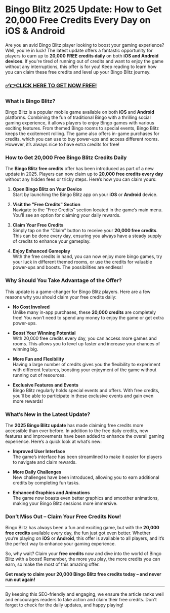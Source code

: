 # Bingo Blitz 2025 Update: How to Get 20,000 Free Credits Every Day on iOS & Android

Are you an avid Bingo Blitz player looking to boost your gaming experience? Well, you're in luck! The latest update offers a fantastic opportunity for players to earn up to **20,000 FREE credits daily** on both **iOS and Android devices**. If you're tired of running out of credits and want to enjoy the game without any interruptions, this offer is for you! Keep reading to learn how you can claim these free credits and level up your Bingo Blitz journey.

### [✅👉CLICK HERE TO GET NOW FREE!](https://freeforyou.xyz/bingo/blitz/go/)

### What is Bingo Blitz?

Bingo Blitz is a popular mobile game available on both **iOS** and **Android** platforms. Combining the fun of traditional Bingo with a thrilling social gaming experience, it allows players to enjoy Bingo games with various exciting features. From themed Bingo rooms to special events, Bingo Blitz keeps the excitement rolling. The game also offers in-game purchases for credits, which you can use to buy power-ups and access different rooms. However, it’s always nice to have extra credits for free!

### How to Get 20,000 Free Bingo Blitz Credits Daily

The **Bingo Blitz free credits** offer has been introduced as part of a new update in 2025. Players can now claim up to **20,000 free credits every day** without any hidden fees or tricky steps. Here’s how you can claim yours:

1. **Open Bingo Blitz on Your Device**  
   Start by launching the Bingo Blitz app on your **iOS** or **Android** device.

2. **Visit the "Free Credits" Section**  
   Navigate to the “Free Credits” section located in the game’s main menu. You’ll see an option for claiming your daily rewards.

3. **Claim Your Free Credits**  
   Simply tap on the “Claim” button to receive your **20,000 free credits**. This can be done every day, ensuring you always have a steady supply of credits to enhance your gameplay.

4. **Enjoy Enhanced Gameplay**  
   With the free credits in hand, you can now enjoy more bingo games, try your luck in different themed rooms, or use the credits for valuable power-ups and boosts. The possibilities are endless!

### Why Should You Take Advantage of the Offer?

This update is a game-changer for Bingo Blitz players. Here are a few reasons why you should claim your free credits daily:

- **No Cost Involved**  
   Unlike many in-app purchases, these **20,000 credits** are completely free! You won’t need to spend any money to enjoy the game or get extra power-ups.

- **Boost Your Winning Potential**  
   With 20,000 free credits every day, you can access more games and rooms. This allows you to level up faster and increase your chances of winning big.

- **More Fun and Flexibility**  
   Having a large number of credits gives you the flexibility to experiment with different features, boosting your enjoyment of the game without running out of resources.

- **Exclusive Features and Events**  
   Bingo Blitz regularly holds special events and offers. With free credits, you’ll be able to participate in these exclusive events and gain even more rewards!

### What’s New in the Latest Update?

The **2025 Bingo Blitz update** has made claiming free credits more accessible than ever before. In addition to the free daily credits, new features and improvements have been added to enhance the overall gaming experience. Here’s a quick look at what’s new:

- **Improved User Interface**  
   The game’s interface has been streamlined to make it easier for players to navigate and claim rewards.

- **More Daily Challenges**  
   New challenges have been introduced, allowing you to earn additional credits by completing fun tasks.

- **Enhanced Graphics and Animations**  
   The game now boasts even better graphics and smoother animations, making your Bingo Blitz sessions more immersive.

### Don’t Miss Out – Claim Your Free Credits Now!

Bingo Blitz has always been a fun and exciting game, but with the **20,000 free credits** available every day, the fun just got even better. Whether you’re playing on **iOS** or **Android**, this offer is available to all players, and it’s the perfect way to enhance your gaming experience. 

So, why wait? Claim your **free credits** now and dive into the world of Bingo Blitz with a boost! Remember, the more you play, the more credits you can earn, so make the most of this amazing offer.

**Get ready to claim your 20,000 Bingo Blitz free credits today – and never run out again!**

---

By keeping this SEO-friendly and engaging, we ensure the article ranks well and encourages readers to take action and claim their free credits. Don't forget to check for the daily updates, and happy playing!
